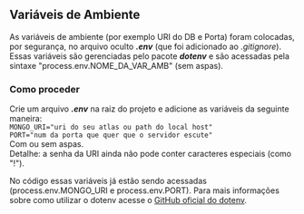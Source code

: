 ## Variáveis de Ambiente
As variáveis de ambiente (por exemplo URI do DB e Porta) foram colocadas, por segurança, no arquivo oculto ***.env*** (que foi adicionado ao *.gitignore*). Essas variáveis são gerenciadas pelo pacote ***dotenv*** e são acessadas pela sintaxe "process.env.NOME_DA_VAR_AMB" (sem aspas).

### Como proceder
Crie um arquivo ***.env*** na raiz do projeto e adicione as variáveis da seguinte maneira:  
`MONGO_URI="uri do seu atlas ou path do local host"`  
`PORT="num da porta que quer que o servidor escute"`  
Com ou sem aspas.    
Detalhe: a senha da URI ainda não pode conter caracteres especiais (como "!").  
  
No código essas variáveis já estão sendo acessadas (process.env.MONGO_URI e process.env.PORT). Para mais informações sobre como utilizar o dotenv acesse o [GitHub oficial do dotenv](https://github.com/motdotla/dotenv).
